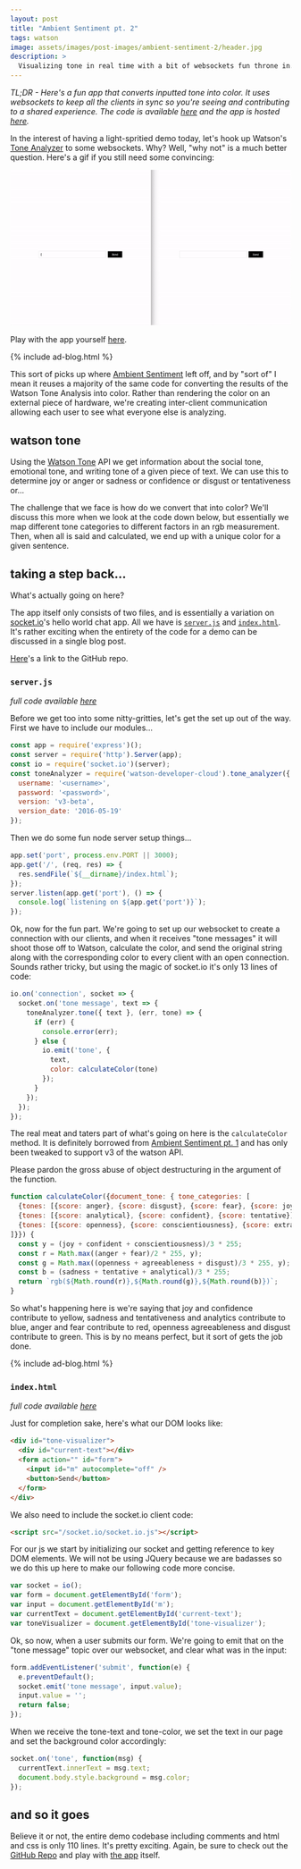 ```yaml
---
layout: post
title: "Ambient Sentiment pt. 2"
tags: watson
image: assets/images/post-images/ambient-sentiment-2/header.jpg
description: >
  Visualizing tone in real time with a bit of websockets fun throne in.
---
```


*TL;DR - Here's a fun app that converts inputted tone into color. It uses
websockets to keep all the clients in sync so you're seeing and contributing
to a shared experience. The code is available [here][gh] and the app is hosted
[here][app].*

In the interest of having a light-spritied demo today, let's hook up Watson's
[Tone Analyzer][ta] to some websockets. Why? Well, "why not" is a much better
question. Here's a gif if you still need some convincing:

![app gif](/assets/images/post-images/ambient-sentiment-2/app.gif)

Play with the app yourself [here][app].

{% include ad-blog.html %}

This sort of picks up where [Ambient Sentiment](/ambient-sentiment) left off,
and by "sort of" I mean it reuses a majority of the same code for converting
the results of the Watson Tone Analysis into color. Rather than rendering the
color on an external piece of hardware, we're creating inter-client
communication allowing each user to see what everyone else is analyzing.

## watson tone

Using the [Watson Tone][ta] API we get information about the social tone,
emotional tone, and writing tone of a given piece of text. We can use this
to determine joy or anger or sadness or confidence or disgust or tentativeness
or...

The challenge that we face is how do we convert that into color? We'll discuss
this more when we look at the code down below, but essentially we map different
tone categories to different factors in an rgb measurement. Then, when all is
said and calculated, we end up with a unique color for a given sentence.

## taking a step back...

What's actually going on here?

The app itself only consists of two files, and is essentially a variation on
[socket.io][si]'s hello world chat app. All we have is [`server.js`][sjs] and
[`index.html`][ix]. It's rather exciting when the entirety of the code for a
demo can be discussed in a single blog post.

[Here][gh]'s a link to the GitHub repo.

### `server.js`

_full code available [here][sjs]_

Before we get too into some nitty-gritties, let's get the set up out of the way.
First we have to include our modules...

~~~js
const app = require('express')();
const server = require('http').Server(app);
const io = require('socket.io')(server);
const toneAnalyzer = require('watson-developer-cloud').tone_analyzer({
  username: '<username>',
  password: '<password>',
  version: 'v3-beta',
  version_date: '2016-05-19'
});
~~~

Then we do some fun node server setup things...

~~~js
app.set('port', process.env.PORT || 3000);
app.get('/', (req, res) => {
  res.sendFile(`${__dirname}/index.html`);
});
server.listen(app.get('port'), () => {
  console.log(`listening on ${app.get('port')}`);
});
~~~

Ok, now for the fun part. We're going to set up our websocket to create a
connection with our clients, and when it receives "tone messages" it will
shoot those off to Watson, calculate the color, and send the original string
along with the corresponding color to every client with an open connection.
Sounds rather tricky, but using the magic of socket.io it's only 13 lines of
code:

~~~js
io.on('connection', socket => {
  socket.on('tone message', text => {
    toneAnalyzer.tone({ text }, (err, tone) => {
      if (err) {
        console.error(err);
      } else {
        io.emit('tone', {
          text,
          color: calculateColor(tone)
        });
      }
    });
  });
});
~~~

The real meat and taters part of what's going on here is the `calculateColor`
method. It is definitely borrowed from [Ambient Sentiment pt. 1](/ambient-sentiment)
and has only been tweaked to support v3 of the watson API.

Please pardon the gross abuse of object destructuring in the argument of the
function.

~~~js
function calculateColor({document_tone: { tone_categories: [
  {tones: [{score: anger}, {score: disgust}, {score: fear}, {score: joy}, {score: sadness}]},
  {tones: [{score: analytical}, {score: confident}, {score: tentative}]},
  {tones: [{score: openness}, {score: conscientiousness}, {score: extraversion}, {score: agreeableness}, {score: range}]}
]}}) {
  const y = (joy + confident + conscientiousness)/3 * 255;
  const r = Math.max((anger + fear)/2 * 255, y);
  const g = Math.max((openness + agreeableness + disgust)/3 * 255, y);
  const b = (sadness + tentative + analytical)/3 * 255;
  return `rgb(${Math.round(r)},${Math.round(g)},${Math.round(b)})`;
}
~~~

So what's happening here is we're saying that joy and confidence contribute to
yellow, sadness and tentativeness and analytics contribute to blue, anger and
fear contribute to red, openness agreeableness and disgust contribute to green.
This is by no means perfect, but it sort of gets the job done.

{% include ad-blog.html %}

### `index.html`

_full code available [here][ix]_

Just for completion sake, here's what our DOM looks like:

~~~html
<div id="tone-visualizer">
  <div id="current-text"></div>
  <form action="" id="form">
    <input id="m" autocomplete="off" />
    <button>Send</button>
  </form>
</div>
~~~

We also need to include the socket.io client code:

~~~html
<script src="/socket.io/socket.io.js"></script>
~~~

For our js we start by initializing our socket and getting reference to key
DOM elements. We will not be using JQuery because we are badasses so we
do this up here to make our following code more concise.

~~~js
var socket = io();
var form = document.getElementById('form');
var input = document.getElementById('m');
var currentText = document.getElementById('current-text');
var toneVisualizer = document.getElementById('tone-visualizer');
~~~

Ok, so now, when a user submits our form. We're going to emit that on the
"tone message" topic over our websocket, and clear what was in the input:

~~~js
form.addEventListener('submit', function(e) {
  e.preventDefault();
  socket.emit('tone message', input.value);
  input.value = '';
  return false;
});
~~~

When we receive the tone-text and tone-color, we set the text in our page and
set the background color accordingly:

~~~js
socket.on('tone', function(msg) {
  currentText.innerText = msg.text;
  document.body.style.background = msg.color;
});
~~~

## and so it goes

Believe it or not, the entire demo codebase including comments and html and
css is only 110 lines. It's pretty exciting. Again, be sure to check out the
[GitHub Repo][gh] and play with [the app][app] itself.

[app]: http://realtimetone.mybluemix.net/
[ta]:  http://www.ibm.com/smarterplanet/us/en/ibmwatson/developercloud/tone-analyzer.html
[si]:  http://socket.io
[sjs]: https://github.com/kauffecup/realtime-tone/blob/master/server.js
[ix]:  https://github.com/kauffecup/realtime-tone/blob/master/index.html
[gh]: https://github.com/kauffecup/realtime-tone/
